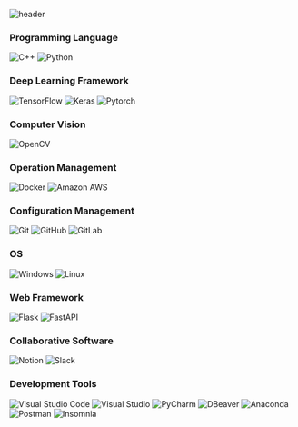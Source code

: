 
![header](https://capsule-render.vercel.app/api?type=cylinder&color=auto&height=150&section=header&text=Hello,%20World!&fontSize=80)

### Programming Language
<div>
  <img alt="C++" src="https://img.shields.io/badge/C++-00599C.svg?style=for-the-badge&logo=C++&logoColor=white"/>
  <img alt="Python" src="https://img.shields.io/badge/Python-3776AB.svg?style=for-the-badge&logo=Python&logoColor=white"/>
</div>

### Deep Learning Framework
<div>
  <img alt="TensorFlow" src="https://img.shields.io/badge/TensorFlow-FF6F00.svg?style=for-the-badge&logo=TensorFlow&logoColor=white"/>
  <img alt="Keras" src="https://img.shields.io/badge/Keras-D00000.svg?style=for-the-badge&logo=Keras&logoColor=white"/>
  <img alt="Pytorch" src="https://img.shields.io/badge/Pytorch-EE4C2C.svg?style=for-the-badge&logo=Pytorch&logoColor=white"/>
</div>

### Computer Vision
<div>
  <img alt="OpenCV" src="https://img.shields.io/badge/OpenCV-5C3EE8.svg?style=for-the-badge&logo=OpenCV&logoColor=white"/>
</div>

### Operation Management
<div>
  <img alt="Docker" src="https://img.shields.io/badge/Docker-2496ED.svg?style=for-the-badge&logo=Docker&logoColor=white"/>
  <img alt="Amazon AWS" src="https://img.shields.io/badge/Amazon AWS-232F3E.svg?style=for-the-badge&logo=Amazon AWS&logoColor=white"/>
</div>

### Configuration Management
<div>
  <img alt="Git" src="https://img.shields.io/badge/Git-F05032.svg?style=for-the-badge&logo=Git&logoColor=white"/>
  <img alt="GitHub" src="https://img.shields.io/badge/GitHub-181717.svg?style=for-the-badge&logo=GitHub&logoColor=white"/>
  <img alt="GitLab" src="https://img.shields.io/badge/GitLab-FC6D26.svg?style=for-the-badge&logo=GitLab&logoColor=white"/>
</div>

### OS
<div>
  <img alt="Windows" src="https://img.shields.io/badge/Windows-0078D4.svg?style=for-the-badge&logo=Windows&logoColor=white"/>
  <img alt="Linux" src="https://img.shields.io/badge/Linux-FCC624.svg?style=for-the-badge&logo=Linux&logoColor=white"/>
</div>

### Web Framework
<div>
  <img alt="Flask" src="https://img.shields.io/badge/Flask-000000.svg?style=for-the-badge&logo=Flask&logoColor=white"/>
  <img alt="FastAPI" src="https://img.shields.io/badge/FastAPI-009688.svg?style=for-the-badge&logo=FastAPI&logoColor=white"/>
</div>

### Collaborative Software
<div>
  <img alt="Notion" src="https://img.shields.io/badge/Notion-000000.svg?style=for-the-badge&logo=Notion&logoColor=white"/>
  <img alt="Slack" src="https://img.shields.io/badge/Slack-4A154B.svg?style=for-the-badge&logo=Slack&logoColor=white"/>
</div>

### Development Tools
<div>
  <img alt="Visual Studio Code" src="https://img.shields.io/badge/Visual Studio Code-007ACC.svg?style=for-the-badge&logo=Visual Studio Code&logoColor=white"/>
  <img alt="Visual Studio" src="https://img.shields.io/badge/Visual Studio-5C2D91.svg?style=for-the-badge&logo=Visual Studio&logoColor=white"/>
  <img alt="PyCharm" src="https://img.shields.io/badge/PyCharm-000000.svg?style=for-the-badge&logo=PyCharm&logoColor=white"/>
  <img alt="DBeaver" src="https://img.shields.io/badge/DBeaver-382923.svg?style=for-the-badge&logo=DBeaver&logoColor=white"/>
  <img alt="Anaconda" src="https://img.shields.io/badge/Anaconda-44A833.svg?style=for-the-badge&logo=Anaconda&logoColor=white"/>
  <img alt="Postman" src="https://img.shields.io/badge/Postman-FF6C37.svg?style=for-the-badge&logo=Postman&logoColor=white"/>
  <img alt="Insomnia" src="https://img.shields.io/badge/Insomnia-4000BF.svg?style=for-the-badge&logo=Insomnia&logoColor=white"/>
</div>

<!--
**skanwngud/skanwngud** is a ✨ _special_ ✨ repository because its `README.md` (this file) appears on your GitHub profile.

Here are some ideas to get you started:

- 🔭 I’m currently working on ...
- 🌱 I’m currently learning ...
- 👯 I’m looking to collaborate on ...
- 🤔 I’m looking for help with ...
- 💬 Ask me about ...
- 📫 How to reach me: ...
- 😄 Pronouns: ...
- ⚡ Fun fact: ...
-->
